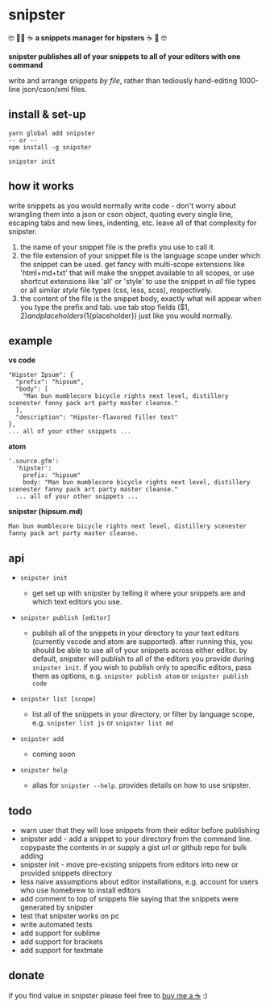 # snipster
🤓 🚴‍♀️ ☕ **a snippets manager for hipsters** ☕ 🚴‍ 🤓

**snipster publishes all of your snippets to all of your editors with one command**

write and arrange snippets *by file*, rather than tediously hand-editing 1000-line json/cson/xml files.

## install & set-up
```
yarn global add snipster
-- or --
npm install -g snipster

snipster init
```

## how it works
write snippets as you would normally write code - don't worry about wrangling them into a json or cson object, quoting every single line, escaping tabs and new lines, indenting, etc. leave all of that complexity for snipster.

1. the name of your snippet file is the prefix you use to call it.
2. the file extension of your snippet file is the language scope under which the snippet can be used. get fancy with multi-scope extensions like 'html+md+txt' that will make the snippet available to all scopes, or use shortcut extensions like 'all' or 'style' to use the snippet in *all* file types or all similar *style* file types (css, less, scss), respectively.
3. the content of the file is the snippet body, exactly what will appear when you type the prefix and tab. use tab stop fields ($1, $2) and placeholders ($1{placeholder}) just like you would normally.

## example
**vs code**
```
"Hipster Ipsum": {
  "prefix": "hipsum",
  "body": [
    "Man bun mumblecore bicycle rights next level, distillery scenester fanny pack art party master cleanse."
  ],
  "description": "Hipster-flavored filler text"
},
... all of your other snippets ...
```

**atom**
```
'.source.gfm':
  'hipster':
    prefix: "hipsum"
    body: "Man bun mumblecore bicycle rights next level, distillery scenester fanny pack art party master cleanse."
  ... all of your other snippets ...
```

**snipster (hipsum.md)**
```
Man bun mumblecore bicycle rights next level, distillery scenester fanny pack art party master cleanse.
```


## api
- `snipster init`
  - get set up with snipster by telling it where your snippets are and which text editors you use.

- `snipster publish [editor]`
  - publish all of the snippets in your directory to your text editors (currently vscode and atom are supported). after running this, you should be able to use all of your snippets across either editor. by default, snipster will publish to all of the editors you provide during `snipster init`. if you wish to publish only to specific editors, pass them as options, e.g. `snipster publish atom` or `snipster publish code`

- `snipster list [scope]`
  - list all of the snippets in your directory, or filter by language scope, e.g. `snipster list js` or `snipster list md`

- `snipster add`
  - coming soon

- `snipster help`
  - alias for `snipster --help`. provides details on how to use snipster.

## todo
- warn user that they will lose snippets from their editor before publishing
- snipster add - add a snippet to your directory from the command line. copypaste the contents in or supply a gist url or github repo for bulk adding
- snipster init - move pre-existing snippets from editors into new or provided snippets directory
- less naive assumptions about editor installations, e.g. account for users who use homebrew to install editors
- add comment to top of snippets file saying that the snippets were generated by snipster
- test that snipster works on pc
- write automated tests
- add support for sublime
- add support for brackets
- add support for textmate


## donate
if you find value in snipster please feel free to [buy me a ☕](https://www.paypal.me/jhanstra/4) :)